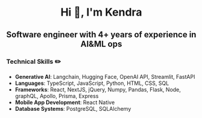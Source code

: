 <h1 align="center">Hi 👋, I'm Kendra</h1>
<h2 align="center">Software engineer with 4+ years of experience in AI&ML ops</h2>

<h3>Technical Skills ✏️</h3>

- **Generative AI**: Langchain, Hugging Face, OpenAI API, Streamlit, FastAPI
- **Languages**: TypeScript, JavaScript, Python, HTML, CSS, SQL
- **Frameworks**: React, NextJS, jQuery, Numpy, Pandas, Flask, Node, graphQL, Apollo, Prisma, Express
- **Mobile App Development**: React Native
- **Database Systems**: PostgreSQL, SQLAlchemy
